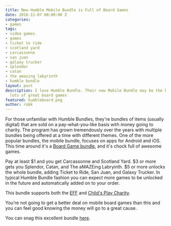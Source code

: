```yaml
---
title: New Humble Mobile Bundle is Full of Board Games
date: 2016-11-07 00:00:00 Z
categories:
- games
tags:
- video games
- games
- ticket to ride
- scotland yard
- carcassonne
- san juan
- galaxy trucker
- splendor
- catan
- the amazing labyrinth
- humble bundle
layout: post
description: I love Humble Bundle. Their new Mobile Bundle may be the best yet, with
  lots of great board games
featured: humbleboard.png
author: robk
---
```


For those unfamiliar with Humble Bundles, they're bundles of items (usually digital) that are sold on a pay-what-you-like basis with money going to charity. The program has grown tremendously over the years with multiple bundles being offered at a time with different themes. One of the more popular bundles, the mobile bundle, focuses on apps for Android and iOS. This time around it's a [Board Game bundle](https://www.humblebundle.com/mobile/board-games-mobile-bundle), and it's chock full of awesome games.

Pay at least $1 and you get Carcassonne and Scotland Yard. $3 or more gets you Splendor, Catan, and The aMAZEing Labryinth. $5 or more unlocks the whole bundle, adding Ticket to Ride, San Juan, and Galaxy Trucker. In typical Humble Bundle fashion you can expect more games to be unlocked in the future and automatically added on to your order.

This bundle supports both the [EFF](https://www.eff.org/) and [Child's Play Charity](http://www.childsplaycharity.org/).

You're not going to get a better deal on mobile board games than this and you can feel good knowing the money will go to a great cause.

You can snag this excellent bundle [here](https://www.humblebundle.com/mobile/board-games-mobile-bundle).
